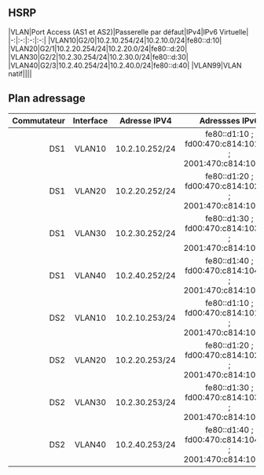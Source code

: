 ## HSRP
|VLAN|Port Access (AS1 et AS2)|Passerelle par défaut|IPv4|IPv6 Virtuelle|
|-:|:-:|:-:|:-:|
|VLAN10|G2/0|10.2.10.254/24|10.2.10.0/24|fe80::d:10|
|VLAN20|G2/1|10.2.20.254/24|10.2.20.0/24|fe80::d:20|
|VLAN30|G2/2|10.2.30.254/24|10.2.30.0/24|fe80::d:30|
|VLAN40|G2/3|10.2.40.254/24|10.2.40.0/24|fe80::d:40|
|VLAN99|VLAN natif||||




## Plan adressage
|Commutateur|Interface|Adresse IPV4|Adressses IPv6|
|-:|:-:|:-:|:-:|
|DS1|VLAN10|10.2.10.252/24|fe80::d1:10 ; fd00:470:c814:1010::1 ; 2001:470:c814:1010::1|
|DS1|VLAN20|10.2.20.252/24|fe80::d1:20 ; fd00:470:c814:1020::1 ; 2001:470:c814:1020::1|
|DS1|VLAN30|10.2.30.252/24|fe80::d1:30 ; fd00:470:c814:1030::1 ; 2001:470:c814:1030::1|
|DS1|VLAN40|10.2.40.252/24|fe80::d1:40 ; fd00:470:c814:1040::1 ; 2001:470:c814:1040::1|
|DS2|VLAN10|10.2.10.253/24|fe80::d1:10 ; fd00:470:c814:1010::2 ; 2001:470:c814:1010::2|
|DS2|VLAN20|10.2.20.253/24|fe80::d1:20 ; fd00:470:c814:1020::2 ; 2001:470:c814:1020::2|
|DS2|VLAN30|10.2.30.253/24|fe80::d1:30 ; fd00:470:c814:1030::2 ; 2001:470:c814:1030::2|
|DS2|VLAN40|10.2.40.253/24|fe80::d1:40 ; fd00:470:c814:1040::2 ; 2001:470:c814:1040::2|
